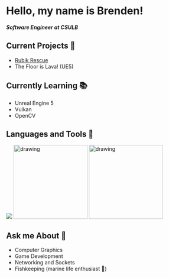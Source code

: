  # Hello, my name is Brenden!
***Software Engineer at CSULB***

## Current Projects 🚀
* [Rubik Rescue](https://github.com/racerbren/Rubik-Rescue)
* The Floor is Lava! (UE5)

## Currently Learning 📚
* Unreal Engine 5
* Vulkan
* OpenCV

## Languages and Tools 🔨
[![](https://skillicons.dev/icons?i=cpp,py,c,react,js,unreal,godot,mongodb,firebase,cmake&perline=5)](https://skillicons.dev)
<img src="https://github.com/wizard503/skill-icons/blob/main/icons/OpenGL-Light.sv)" alt="drawing" width="200"/>
<img src="https://github.com/wizard503/skill-icons/blob/main/icons/Vulkan-Light.sv)" alt="drawing" width="200"/>

## Ask me About 🔮
* Computer Graphics
* Game Development
* Networking and Sockets
* Fishkeeping (marine life enthusiast 🐙)
